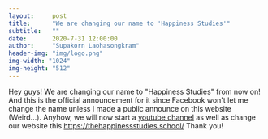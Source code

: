 ```yaml
---
layout:     post
title:      "We are changing our name to 'Happiness Studies'"
subtitle:   ""
date:       2020-7-31 12:00:00
author:     "Supakorn Laohasongkram"
header-img: "img/logo.png"
img-width: "1024"
img-height: "512"
---
```


Hey guys! We are changing our name to "Happiness Studies" from now on! And this is the official announcement for it since Facebook won't let me change the name unless I made a public announce on this website (Weird...). Anyhow, we will now start a <a href="https://www.youtube.com/channel/UC3hq2yzrllJzqLrxE1BtuUw">youtube channel<a> as well as change our website this https://thehappinessstudies.school/ Thank you!



